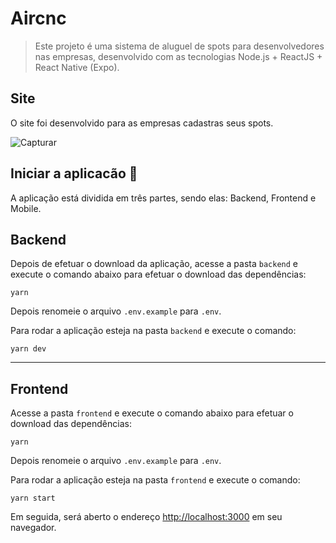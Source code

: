 # Aircnc

> Este projeto é uma sistema de aluguel de spots para desenvolvedores nas empresas, desenvolvido com as tecnologias Node.js + ReactJS + React Native (Expo).

## Site

O site foi desenvolvido para as empresas cadastras seus spots.

![Capturar](https://user-images.githubusercontent.com/6399309/66276392-983ab700-e860-11e9-937e-d5b4100a7639.PNG)

## Iniciar a aplicacão :checkered_flag:

A aplicação está dividida em três partes, sendo elas: Backend, Frontend e Mobile.

## Backend

Depois de efetuar o download da aplicação, acesse a pasta `backend` e execute o comando abaixo para efetuar o download das dependências:

```console
yarn
```

Depois renomeie o arquivo `.env.example` para `.env`.

Para rodar a aplicação esteja na pasta `backend` e execute o comando:

```console
yarn dev
```

---

## Frontend

Acesse a pasta `frontend` e execute o comando abaixo para efetuar o download das dependências:

```console
yarn
```

Depois renomeie o arquivo `.env.example` para `.env`.

Para rodar a aplicação esteja na pasta `frontend` e execute o comando:

```console
yarn start
```

Em seguida, será aberto o endereço [http://localhost:3000](http://localhost:3000) em seu navegador.
